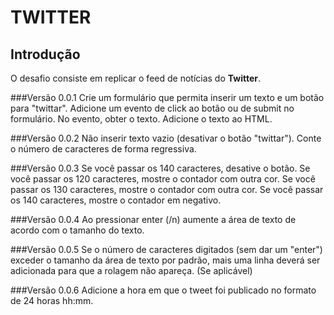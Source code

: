 # TWITTER

## Introdução

O desafio consiste em replicar o feed de notícias do **Twitter**.

###Versão 0.0.1
Crie um formulário que permita inserir um texto e um botão para "twittar".
Adicione um evento de click ao botão ou de submit no formulário.
No evento, obter o texto.
Adicione o texto ao HTML.

###Versão 0.0.2
Não inserir texto vazio (desativar o botão "twittar").
Conte o número de caracteres de forma regressiva.

###Versão 0.0.3
Se você passar os 140 caracteres, desative o botão.
Se você passar os 120 caracteres, mostre o contador com outra cor.
Se você passar os 130 caracteres, mostre o contador com outra cor.
Se você passar os 140 caracteres, mostre o contador em negativo.

###Versão 0.0.4
Ao pressionar enter (/n) aumente a área de texto de acordo com o tamanho do texto.

###Versão 0.0.5
Se o número de caracteres digitados (sem dar um "enter") exceder o tamanho da área de texto por padrão, mais uma linha deverá ser adicionada para que a rolagem não apareça. (Se aplicável)

###Versão 0.0.6
Adicione a hora em que o tweet foi publicado no formato de 24 horas hh:mm.


